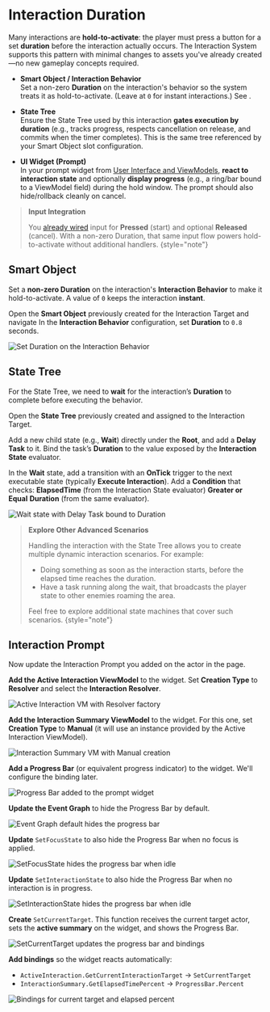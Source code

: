 # Interaction Duration
<primary-label ref="interaction"/>
<secondary-label ref="advanced"/>

Many interactions are **hold-to-activate**: the player must press a button for a set **duration** before the interaction 
actually occurs. The Interaction System supports this pattern with minimal changes to assets you've already created—no 
new gameplay concepts required.

- **Smart Object / Interaction Behavior**  
  Set a non-zero **Duration** on the interaction's behavior so the system treats it as hold-to-activate. (Leave at `0` for instant interactions.) See [](int_interaction_targets.md).

- **State Tree**  
  Ensure the State Tree used by this interaction **gates execution by duration** (e.g., tracks progress, respects cancellation on release, and commits when the timer completes). This is the same tree referenced by your Smart Object slot configuration.

- **UI Widget (Prompt)**  
  In your prompt widget from [User Interface and ViewModels](int_ui_mvvm.md), **react to interaction state** and optionally **display progress** (e.g., a ring/bar bound to a ViewModel field) during the hold window. The prompt should also hide/rollback cleanly on cancel.

> **Input Integration**
> 
> You [already wired](int_integration_input.md) input for **Pressed** (start) and optional **Released** (cancel). With a 
> non-zero Duration, that same input flow powers hold-to-activate without additional handlers. 
{style="note"}

## Smart Object
Set a **non-zero Duration** on the interaction's **Interaction Behavior** to make it hold-to-activate. A value of `0` 
keeps the interaction **instant**.

<procedure title="Setting a Duration in the Smart Object" collapsible="true" default-state="expanded">
    <step>Open the <b>Smart Object</b> previously created for the Interaction Target and navigate </step>
    <step>In the <b>Interaction Behavior</b> configuration, set <b>Duration</b> to <code>0.8</code> seconds.</step>
    <p><img src="int_adv_target_so_duration.png" alt="Set Duration on the Interaction Behavior" border-effect="line" thumbnail="true"/></p>
</procedure>

## State Tree
For the State Tree, we need to **wait** for the interaction’s **Duration** to complete before executing the behavior.

<procedure title="Waiting for the Duration in the State Tree" collapsible="true" default-state="expanded">
    <step>Open the <b>State Tree</b> previously created and assigned to the Interaction Target.</step>
    <step>
        <p>Add a new child state (e.g., <b>Wait</b>) directly under the <b>Root</b>, and add a <b>Delay Task</b> to it. Bind the task’s <b>Duration</b> to the value exposed by the <b>Interaction State</b> evaluator.</p>
    </step>
    <step>
        In the <b>Wait</b> state, add a transition with an <b>OnTick</b> trigger to the next executable state (typically <b>Execute Interaction</b>).  
        Add a <b>Condition</b> that checks: <b>ElapsedTime</b> (from the Interaction State evaluator) <b>Greater or Equal</b> <b>Duration</b> (from the same evaluator).
    </step>
    <p><img src="int_adv_target_st_delay_node.png" alt="Wait state with Delay Task bound to Duration" border-effect="line" thumbnail="true"/></p>
</procedure>

> **Explore Other Advanced Scenarios**
>
> Handling the interaction with the State Tree allows you to create multiple dynamic interaction scenarios. For example:
> 
> - Doing something as soon as the interaction starts, before the elapsed time reaches the duration.
> - Have a task running along the wait, that broadcasts the player state to other enemies roaming the area.
>
> Feel free to explore additional state machines that cover such scenarios.
{style="note"}

## Interaction Prompt
Now update the Interaction Prompt you added on the actor in the [](int_ui_mvvm.md) page.

<procedure title="Updating the Interaction Prompt on the Actor" collapsible="true" default-state="expanded">
    <step>
        <b>Add the Active Interaction ViewModel</b> to the widget.
        Set <b>Creation Type</b> to <b>Resolver</b> and select the <b>Interaction Resolver</b>.
        <p><img src="int_adv_target_mvvm_active_interaction.png" alt="Active Interaction VM with Resolver factory" border-effect="line" thumbnail="true"/></p>
    </step>
    <step>
        <b>Add the Interaction Summary ViewModel</b> to the widget.
        For this one, set <b>Creation Type</b> to <b>Manual</b> (it will use an instance provided by the Active Interaction ViewModel).
        <p><img src="int_adv_target_mvvm_summary.png" alt="Interaction Summary VM with Manual creation" border-effect="line" thumbnail="true"/></p>
    </step>
    <step>
        <b>Add a Progress Bar</b> (or equivalent progress indicator) to the widget. We'll configure the binding later.
        <p><img src="int_adv_target_widget_progress_bar.png" alt="Progress Bar added to the prompt widget" border-effect="line" thumbnail="true"/></p>
    </step>
    <step>
        <b>Update the Event Graph</b> to hide the Progress Bar by default.
        <p><img src="int_adv_target_widget_event_graph.png" alt="Event Graph default hides the progress bar" border-effect="line" thumbnail="true"/></p>
    </step>
    <step>
        <b>Update</b> <code>SetFocusState</code> to also hide the Progress Bar when no focus is applied.
        <p><img src="int_adv_target_widget_set_focus_state.png" alt="SetFocusState hides the progress bar when idle" border-effect="line" thumbnail="true"/></p>
    </step>
    <step>
        <b>Update</b> <code>SetInteractionState</code> to also hide the Progress Bar when no interaction is in progress.
        <p><img src="int_adv_target_widget_set_interaction_state.png" alt="SetInteractionState hides the progress bar when idle" border-effect="line" thumbnail="true"/></p>
    </step>
    <step>
        <b>Create</b> <code>SetCurrentTarget</code>.
        This function receives the current target actor, sets the <b>active summary</b> on the widget, and shows the Progress Bar.
        <p><img src="int_adv_target_widget_set_current_target.png" alt="SetCurrentTarget updates the progress bar and bindings" border-effect="line" thumbnail="true"/></p>
    </step>
    <step>
        <b>Add bindings</b> so the widget reacts automatically:
        <ul>
            <li><code>ActiveInteraction.GetCurrentInteractionTarget</code> &rarr; <code>SetCurrentTarget</code></li>
            <li><code>InteractionSummary.GetElapsedTimePercent</code> &rarr; <code>ProgressBar.Percent</code></li>
        </ul>
        <p><img src="int_adv_target_mvvm_bindings.png" alt="Bindings for current target and elapsed percent" border-effect="line" thumbnail="true"/></p>
    </step>
</procedure>
